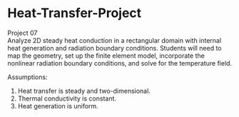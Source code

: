 # Heat-Transfer-Project
Project 07 <br />
Analyze 2D steady heat conduction in a rectangular domain with internal heat generation and radiation boundary conditions. Students will need to map the geometry, set up the finite element model, incorporate the nonlinear radiation boundary conditions, and solve for the temperature field.

Assumptions:<br />
1. Heat transfer is steady and two-dimensional. <br />
2. Thermal conductivity is constant. <br />
3. Heat generation is uniform. <br />
